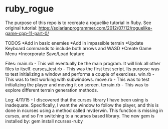 ruby_rogue
==========

The purpose of this repo is to recreate a roguelike tutorial in Ruby. See original tutorial: https://solarianprogrammer.com/2012/07/12/roguelike-game-cpp-11-part-0/

TODOS
*Add in basic enemies
*Add in impassible terrain
*Update Keyboard commands to include both arrows and WASD
*Create Game Menu
*Incorporate Save/Load feature

Files:
main.rb - This will eventually be the main program. It will link all other files to itself.
curses_test.rb - This was the first test script. Its purpose was to test initializing a window and performa a couple of exercises.
win.rb - This was to test working with subwindows.
move.rb - This was to test initializing the player and moving it on screen.
terrain.rb - This was to explore different terrain generation methods.

Log:
4/11/15 - I discovered that the curses library I have been using is inadequate. Specifically, I want the window to follow the player, and this is done in ncurses using a method called mvderwin. This function is missing in curses, and so I'm switching to a ncurses based library.
The new gem is installed by: gem install ncurses-ruby
